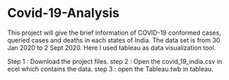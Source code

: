 # Covid-19-Analysis
This project will give the brief information of COVID-19 conformed cases, queried cases and deaths in each states of India. The data set is from 30 Jan 2020 to 2 Sept 2020. Here I used tableau as data visualization tool.


Step 1 : Download the project files. 
step 2 : Open the covid_19_india.csv in ecel which contains the data.
step 3 : open the Tableau.twb in tableau.
